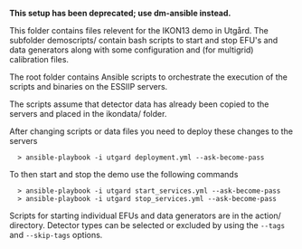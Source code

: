 __This setup has been deprecated; use dm-ansible instead.__

This folder contains files relevent for the IKON13 demo in Utgård. The subfolder demoscripts/
contain bash scripts to start and stop EFU's and data generators along with some configuration
and (for multigrid) calibration files.

The root folder contains Ansible scripts to orchestrate the execution of the scripts and binaries
on the ESSIIP servers.

The scripts assume that detector data has already been copied to the servers and placed
in the ikondata/ folder.

After changing scripts or data files you need to deploy these changes to the servers

      > ansible-playbook -i utgard deployment.yml --ask-become-pass

To then start and stop the demo use the following commands

      > ansible-playbook -i utgard start_services.yml --ask-become-pass
      > ansible-playbook -i utgard stop_services.yml --ask-become-pass

Scripts for starting individual EFUs and data generators are in the action/ directory.
Detector types can be selected or excluded by using the `--tags` and `--skip-tags` options.

